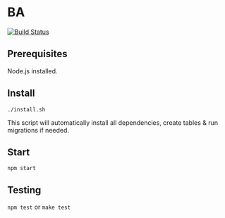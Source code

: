 # BA

[![Build Status](https://travis-ci.org/hsr-ba-ajw-2013/BA.png)](https://travis-ci.org/hsr-ba-ajw-2013/BA)

## Prerequisites
Node.js installed.

## Install
`./install.sh`

This script will automatically install all dependencies, create tables & run migrations if needed.

## Start
`npm start`

## Testing
`npm test` or `make test`
